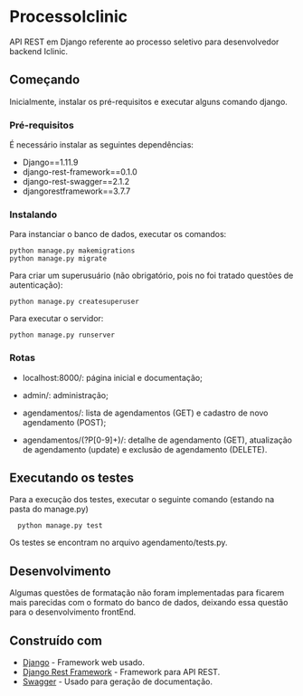 # ProcessoIclinic

API REST em Django referente ao processo seletivo para desenvolvedor backend Iclinic.

## Começando

Inicialmente, instalar os pré-requisitos e executar alguns comando django.

### Pré-requisitos

É necessário instalar as seguintes dependências:

* Django==1.11.9
* django-rest-framework==0.1.0
* django-rest-swagger==2.1.2
* djangorestframework==3.7.7


### Instalando

Para instanciar o banco de dados, executar os comandos:

```
python manage.py makemigrations
python manage.py migrate
```

Para criar um superusuário (não obrigatório, pois no foi tratado questões de autenticação):

```
python manage.py createsuperuser
```

Para executar o servidor:

```
python manage.py runserver
```

### Rotas

* localhost:8000/: página inicial e documentação;
* admin/: administração;
* agendamentos/: lista de agendamentos (GET) e cadastro de novo agendamento (POST); 

* agendamentos/(?P<pk>[0-9]+)/: detalhe de agendamento (GET), atualização de agendamento (update) e exclusão de agendamento (DELETE).

## Executando os testes

Para a execução dos testes, executar o seguinte comando (estando na pasta do manage.py)

```
  python manage.py test
```

Os testes se encontram no arquivo agendamento/tests.py.

## Desenvolvimento

Algumas questões de formatação não foram implementadas para ficarem mais parecidas com o formato do banco de dados, deixando essa questão para o desenvolvimento frontEnd.


## Construído com

* [Django](https://www.djangoproject.com/) - Framework web usado.
* [Django Rest Framework](http://www.django-rest-framework.org/) - Framework para API REST.
* [Swagger](https://marcgibbons.com/django-rest-swagger/) - Usado para geração de documentação.
